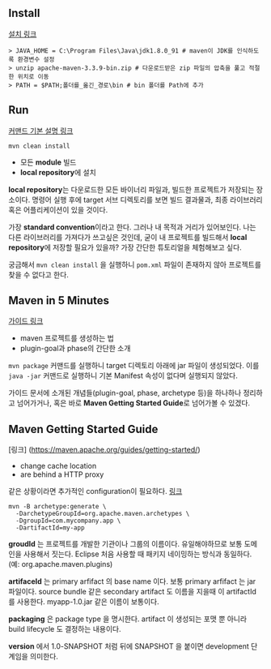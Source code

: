 ## Install
[설치 링크](https://maven.apache.org/install.html)
```shell
> JAVA_HOME = C:\Program Files\Java\jdk1.8.0_91 # maven이 JDK를 인식하도록 환경변수 설정
> unzip apache-maven-3.3.9-bin.zip # 다운로드받은 zip 파일의 압축을 풀고 적절한 위치로 이동
> PATH = $PATH;폴더를_옮긴_경로\bin # bin 폴더를 Path에 추가  
```
## Run
[커맨드 기본 설명 링크](https://maven.apache.org/run.html)
```
mvn clean install
```
- 모든 **module** 빌드
- **local repository**에 설치

**local repository**는 다운로드한 모든 바이너리 파일과, 빌드한 프로젝트가 저장되는 장소이다. 명령어 실행 후에 target 서브 디렉토리를 보면 빌드 결과물과, 최종 라이브러리 혹은 어플리케이션이 있을 것이다.

가장 **standard convention**이라고 한다. 그러나 내 목적과 거리가 있어보인다. 나는 다른 라이브러리를 가져다가 쓰고싶은 것인데, 굳이 내 프로젝트를 빌드해서 **local repository**에 저장할 필요가 있을까? 가장 간단한 튜토리얼을 체험해보고 싶다. 

궁금해서 `mvn clean install` 을 실행하니 `pom.xml` 파일이 존재하지 않아 프로젝트를 찾을 수 없다고 한다.

## Maven in 5 Minutes
[가이드 링크](https://maven.apache.org/guides/getting-started/maven-in-five-minutes.html)
* maven 프로젝트를 생성하는 법
* plugin-goal과 phase의 간단한 소개

`mvn package` 커맨드를 실행하니 target 디렉토리 아래에 jar 파일이 생성되었다. 이를 `java -jar` 커맨드로 실행하니 기본 Manifest 속성이 없다며 실행되지 않았다.

가이드 문서에 소개된 개념들(plugin-goal, phase, archetype 등)을 하나하나 정리하고 넘어가거나, 혹은 바로 **Maven Getting Started Guide**로 넘어가볼 수 있겠다.

## Maven Getting Started Guide
[링크] (https://maven.apache.org/guides/getting-started/)
* change cache location
* are behind a HTTP proxy

같은 상황이라면 추가적인 configuration이 필요하다. [링크](https://maven.apache.org/guides/mini/guide-configuring-maven.html)
```
mvn -B archetype:generate \
  -DarchetypeGroupId=org.apache.maven.archetypes \
  -DgroupId=com.mycompany.app \
  -DartifactId=my-app
```
**groudId** 는 프로젝트를 개발한 기관이나 그룹의 이름이다. 유일해야하므로 보통 도메인을 사용해서 짓는다. Eclipse 처음 사용할 때 패키지 네이밍하는 방식과 동일하다. (예: org.apache.maven.plugins)

**artifaceId** 는 primary arfifact 의 base name 이다. 보통 primary arfifact 는 jar 파일이다. source bundle 같은 secondary artifact 도 이름을 지을때 이 artifactId 를 사용한다. myapp-1.0.jar 같은 이름이 보통이다.

**packaging** 은 package type 을 명시한다. artifact 이 생성되는 포맷 뿐 아니라 build lifecycle 도 결정하는 내용이다.

**version** 에서 1.0-SNAPSHOT 처럼 뒤에 SNAPSHOT 을 붙이면 development 단계임을 의미한다.

 
